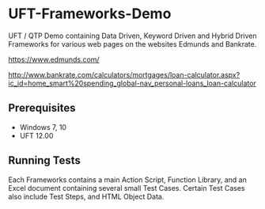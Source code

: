 # UFT-Frameworks-Demo
UFT / QTP Demo containing Data Driven, Keyword Driven and Hybrid Driven Frameworks for various web pages on the websites Edmunds and Bankrate.

https://www.edmunds.com/

http://www.bankrate.com/calculators/mortgages/loan-calculator.aspx?ic_id=home_smart%20spending_global-nav_personal-loans_loan-calculator

## Prerequisites
* Windows 7, 10
* UFT 12.00

## Running Tests
Each Frameworks contains a main Action Script, Function Library, and an Excel document containing several small Test Cases. Certain Test Cases also include Test Steps, and HTML Object Data. 
